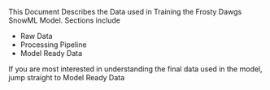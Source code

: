 This Document Describes the Data used in Training the Frosty Dawgs SnowML Model. 
Sections include  
  - Raw Data
  - Processing Pipeline
  - Model Ready Data

  If you are most interested in understanding the final data used in the model, jump straight to Model Ready Data
